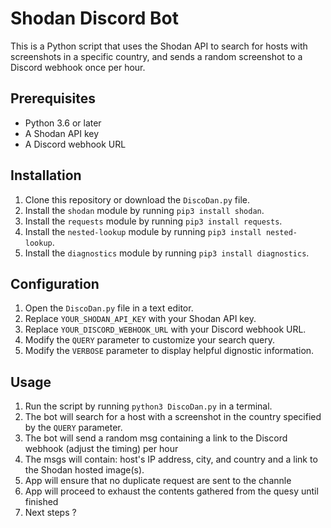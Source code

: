 Shodan Discord Bot
==================

This is a Python script that uses the Shodan API to search for hosts with screenshots in a specific country, and sends a random screenshot to a Discord webhook once per hour.

Prerequisites
-------------

-   Python 3.6 or later
-   A Shodan API key
-   A Discord webhook URL

Installation
------------

1.  Clone this repository or download the `DiscoDan.py` file.
2.  Install the `shodan` module by running `pip3 install shodan`.
3.  Install the `requests` module by running `pip3 install requests`.
4.  Install the `nested-lookup` module by running `pip3 install nested-lookup`.
5.  Install the `diagnostics` module by running `pip3 install diagnostics`.
  
Configuration
-------------

1.  Open the `DiscoDan.py` file in a text editor.
2.  Replace `YOUR_SHODAN_API_KEY` with your Shodan API key.
3.  Replace `YOUR_DISCORD_WEBHOOK_URL` with your Discord webhook URL.
4.  Modify the `QUERY` parameter to customize your search query.
5.  Modify the `VERBOSE` parameter to display helpful dignostic information.

Usage
-----

1.  Run the script by running `python3 DiscoDan.py` in a terminal.
2.  The bot will search for a host with a screenshot in the country specified by the `QUERY` parameter.
3.  The bot will send a random msg containing a link to the Discord webhook (adjust the timing) per hour
4.  The msgs will contain: host's IP address, city, and country and a link to the Shodan hosted image(s).
5.  App will ensure that no duplicate request are sent to the channle
6.  App will proceed to exhaust the contents gathered from the quesy until finished
7.  Next steps ?
